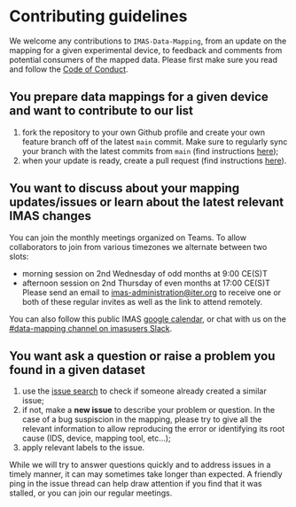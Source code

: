 # Contributing guidelines

We welcome any contributions to `IMAS-Data-Mapping`, 
from an update on the mapping for a given experimental device, 
to feedback and comments from potential consumers of the mapped data.
Please first make sure you read and follow the [Code of Conduct](CODE_OF_CONDUCT.md).


## You prepare data mappings for a given device and want to contribute to our list
1. fork the repository to your own Github profile and create your own feature branch off of the latest `main` commit. 
Make sure to regularly sync your branch with the latest commits from `main` (find instructions 
[here](https://docs.github.com/en/pull-requests/collaborating-with-pull-requests/working-with-forks/syncing-a-fork));
2. when your update is ready, create a pull request (find instructions 
[here](https://docs.github.com/en/pull-requests/collaborating-with-pull-requests/proposing-changes-to-your-work-with-pull-requests/creating-a-pull-request-from-a-fork)).


## You want to discuss about your mapping updates/issues or learn about the latest relevant IMAS changes
You can join the monthly meetings organized on Teams. 
To allow collaborators to join from various timezones we alternate between two slots:
- morning session on 2nd Wednesday of odd months at 9:00 CE(S)T
- afternoon session on 2nd Thursday of even months at 17:00 CE(S)T
Please send an email to <imas-administration@iter.org> to receive one or both of these regular invites 
as well as the link to attend remotely. 

You can also follow this public IMAS [google calendar](https://calendar.google.com/calendar/u/0?cid=OTdlNmU3MTE1MDU2MjBmNGRlNjFjNWVmMDNkNGQzNTlmNTJlN2E3NGY1NDI2NTM1OTIxMTQyYTUyN2IwMzg0N0Bncm91cC5jYWxlbmRhci5nb29nbGUuY29t), or chat with us on the 
[#data-mapping channel on imasusers Slack](https://join.slack.com/t/imasusers/shared_invite/zt-1c25gg4d1-rpiKnfQjIVBTBrAn37x~yA).


## You want ask a question or raise a problem you found in a given dataset
1. use the [issue search](https://github.com/iterorganization/IMAS-Data-Mapping/issues)
to check if someone already created a similar issue;
2. if not, make a **new issue** to describe your problem or question. 
In the case of a bug suspiscion in the mapping, please try to give all the relevant 
information to allow reproducing the error or identifying its root cause (IDS, device, mapping tool, etc...);
3. apply relevant labels to the issue.


While we will try to answer questions quickly and to address issues in a timely 
manner, it can may sometimes take longer than expected. A friendly ping in the 
issue thread can help draw attention if you find that it was stalled, or you can join our regular meetings.
